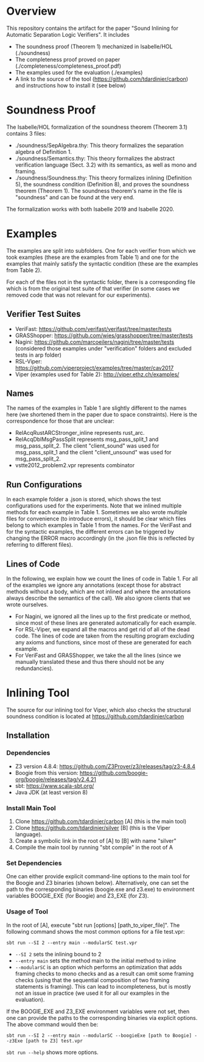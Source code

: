 
# Overview
This repository contains the artifact for the paper "Sound Inlining for Automatic Separation Logic Verifiers". It includes

- The soundness proof (Theorem 1) mechanized in Isabelle/HOL (./soundness)
- The completeness proof proved on paper (./completeness/completeness_proof.pdf)
- The examples used for the evaluation (./examples)
- A link to the source of the tool (https://github.com/tdardinier/carbon) and instructions how to install it (see below)

# Soundness Proof
The Isabelle/HOL formalization of the soundness theorem (Theorem 3.1) contains 3 files:
- ./soundness/SepAlgebra.thy: This theory formalizes the separation algebra of Definition 1.
- ./soundness/Semantics.thy: This theory formalizes the abstract verification language (Sect. 3.2) with its semantics, as well as mono and framing.
- ./soundness/Soundness.thy: This theory formalizes inlining (Definition 5), the soundness condition (Definition 8), and proves the soundness theorem (Theorem 1). The soundness theorem's name in the file is "soundness" and can be found at the very end.

The formalization works with both Isabelle 2019 and Isabelle 2020.

# Examples
The examples are split into subfolders. One for each verifier from which we took examples (these are the examples from Table 1) and one for the examples that mainly satisfy the syntactic condition (these are the examples from Table 2).

For each of the files not in the syntactic folder, there is a corresponding file which is from the original test suite of that verifier (in some cases we removed code that was not relevant for our experiments).

## Verifier Test Suites
* VeriFast: https://github.com/verifast/verifast/tree/master/tests 
* GRASShopper: https://github.com/wies/grasshopper/tree/master/tests
* Nagini: https://github.com/marcoeilers/nagini/tree/master/tests (considered those examples under "verification" folders and excluded tests in arp folder)
* RSL-Viper: https://github.com/viperproject/examples/tree/master/cav2017
* Viper (examples used for Table 2): http://viper.ethz.ch/examples/

## Names
The names of the examples in Table 1 are slightly different to the names here (we shortened them in the paper due to space constraints). Here is the correspondence for those that are unclear:

* RelAcqRustARCStronger_inline represents rust_arc.
* RelAcqDblMsgPassSplit represents msg_pass_split_1 and msg_pass_split_2. The client "client_sound" was used for msg_pass_split_1 and the client "client_unsound" was used for msg_pass_split_2.
* vstte2012_problem2.vpr represents combinator

## Run Configurations
In each example folder a .json is stored, which shows the test configurations used for the experiments. Note that we inlined multiple methods for each example in Table 1. Sometimes we also wrote multiple files for convenience (to introduce errors), it should be clear which files belong to which examples in Table 1 from the names. For the VeriFast and for the syntactic examples, the different errors can be triggered by changing the ERROR macro accordingly (in the .json file this is reflected by referring to different files).

## Lines of Code
In the following, we explain how we count the lines of code in Table 1.
For all of the examples we ignore any annotations (except those for abstract methods without a body, which are not inlined and where the annotations always describe the semantics of the call). We also ignore clients that we wrote ourselves.
* For Nagini, we ignored all the lines up to the first predicate or method,
since most of these lines are generated automatically for each example.
* For RSL-Viper, we expand all the macros and get rid of all of the dead code.
The lines of code are taken from the resulting program excluding any axioms and
functions, since most of these are generated for each example.
* For VeriFast and GRASShopper, we take the all the lines 
(since we manually translated these and thus there should not be any redundancies).


# Inlining Tool
The source for our inlining tool for Viper, which also checks the structural soundness condition is located at https://github.com/tdardinier/carbon 

## Installation

### Dependencies
- Z3 version 4.8.4: https://github.com/Z3Prover/z3/releases/tag/z3-4.8.4
- Boogie from this version: https://github.com/boogie-org/boogie/releases/tag/v2.4.21
- sbt: https://www.scala-sbt.org/
- Java JDK (at least version 8)

### Install Main Tool
1. Clone https://github.com/tdardinier/carbon [A] (this is the main tool)
2. Clone https://github.com/tdardinier/silver [B] (this is the Viper language). 
3. Create a symbolic link in the root of [A] to [B] with name "silver"
4. Compile the main tool by running "sbt compile" in the root of A

### Set Dependencies
One can either provide explicit command-line options to the main tool for the 
Boogie and Z3 binaries (shown below). Alternatively, one can set the path to the 
corresponding binaries  (boogie.exe and z3.exe) to environment variables 
BOOGIE_EXE (for Boogie) and  Z3_EXE (for Z3).

### Usage of Tool
In the root of [A], execute "sbt run [options] [path_to_viper_file]".
The following command shows the most common options for a file test.vpr:

`sbt run --SI 2 --entry main --modularSC test.vpr`

- `--SI 2` sets the inlining bound to 2
- `--entry main` sets the method main to the initial method to inline
- `--modularSC` is an option which performs an optimization that adds
framing checks to mono checks and as a result can omit some framing checks 
(using that the sequential composition of two framing 
statements is framing). This can lead to incompleteness, but is mostly not an 
issue in practice (we used it for all our examples in the evaluation).

If the BOOGIE_EXE and Z3_EXE environment variables were not set, then one can 
provide the paths to the corresponding binaries via explicit options. The above
command would then be:

`sbt run --SI 2 --entry main --modularSC --boogieExe [path to Boogie] --z3Exe [path to Z3] test.vpr`

`sbt run --help` shows more options.
